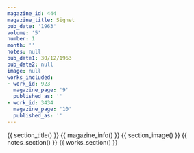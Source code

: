 ```yaml
---
magazine_id: 444
magazine_title: Signet
pub_date: '1963'
volume: '5'
number: 1
month: ''
notes: null
pub_date1: 30/12/1963
pub_date2: null
image: null
works_included:
- work_id: 923
  magazine_page: '9'
  published_as: ''
- work_id: 3434
  magazine_page: '10'
  published_as: ''
---
```


{{ section_title() }}
{{ magazine_info() }}
{{ section_image() }}
{{ notes_section() }}
{{ works_section() }}
